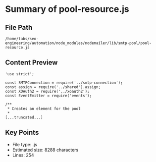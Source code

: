 # Summary of pool-resource.js
  
## File Path
`/home/tabs/seo-engineering/automation/node_modules/nodemailer/lib/smtp-pool/pool-resource.js`

## Content Preview
```
'use strict';

const SMTPConnection = require('../smtp-connection');
const assign = require('../shared').assign;
const XOAuth2 = require('../xoauth2');
const EventEmitter = require('events');

/**
 * Creates an element for the pool
 *
[...truncated...]
```

## Key Points
- File type: .js
- Estimated size: 8288 characters
- Lines: 254

